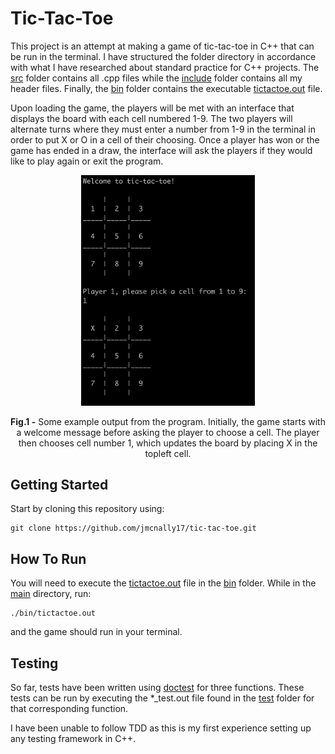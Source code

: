 # Tic-Tac-Toe

This project is an attempt at making a game of tic-tac-toe in C++ that can be run in the terminal. I have structured the folder directory in accordance with what I have researched about standard practice for C++ projects. The [src](https://github.com/jmcnally17/tic-tac-toe/tree/main/src) folder contains all .cpp files while the [include](https://github.com/jmcnally17/tic-tac-toe/tree/main/include) folder contains all my header files. Finally, the [bin](https://github.com/jmcnally17/tic-tac-toe/tree/main/bin) folder contains the executable [tictactoe.out](https://github.com/jmcnally17/tic-tac-toe/blob/main/bin/tictactoe.out) file.

Upon loading the game, the players will be met with an interface that displays the board with each cell numbered 1-9. The two players will alternate turns where they must enter a number from 1-9 in the terminal in order to put X or O in a cell of their choosing. Once a player has won or the game has ended in a draw, the interface will ask the players if they would like to play again or exit the program.

<p align="center">
  <img src="./tictactoe-output.png" width="55%">
</p>

<p align="center">
  <b>Fig.1 -</b> Some example output from the program. Initially, the game starts with a welcome message before asking the player to choose a cell. The player then chooses cell number 1, which updates the board by placing X in the topleft cell.
</p>

## Getting Started

Start by cloning this repository using:

```
git clone https://github.com/jmcnally17/tic-tac-toe.git
```

## How To Run

You will need to execute the [tictactoe.out](https://github.com/jmcnally17/tic-tac-toe/blob/main/bin/tictactoe.out) file in the [bin](https://github.com/jmcnally17/tic-tac-toe/tree/main/bin) folder. While in the [main](https://github.com/jmcnally17/tic-tac-toe) directory, run:

```
./bin/tictactoe.out
```

and the game should run in your terminal.

## Testing

So far, tests have been written using [doctest](https://github.com/doctest/doctest) for three functions. These tests can be run by executing the \*\_test.out file found in the [test](https://github.com/jmcnally17/tic-tac-toe/tree/main/test) folder for that corresponding function.

I have been unable to follow TDD as this is my first experience setting up any testing framework in C++.
